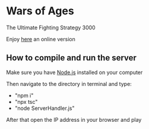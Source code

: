 # Wars of Ages
The Ultimate Fighting Strategy 3000

Enjoy [here](https://hosting-dot-testerislus.ew.r.appspot.com) an online version


## How to compile and run the server
Make sure you have [Node.js](https://nodejs.org/en/) installed on your computer

Then navigate to the directory in terminal and type:
- "npm i"
- "npx tsc"
- "node ServerHandler.js"
  

After that open the IP address in your browser and play
